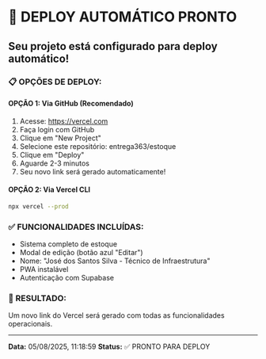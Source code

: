 # 🚀 DEPLOY AUTOMÁTICO PRONTO

## Seu projeto está configurado para deploy automático!

### 📋 OPÇÕES DE DEPLOY:

#### OPÇÃO 1: Via GitHub (Recomendado)
1. Acesse: https://vercel.com
2. Faça login com GitHub
3. Clique em "New Project"
4. Selecione este repositório: entrega363/estoque
5. Clique em "Deploy"
6. Aguarde 2-3 minutos
7. Seu novo link será gerado automaticamente!

#### OPÇÃO 2: Via Vercel CLI
```bash
npx vercel --prod
```

### ✅ FUNCIONALIDADES INCLUÍDAS:
- Sistema completo de estoque
- Modal de edição (botão azul "Editar")
- Nome: "José dos Santos Silva - Técnico de Infraestrutura"
- PWA instalável
- Autenticação com Supabase

### 🎯 RESULTADO:
Um novo link do Vercel será gerado com todas as funcionalidades operacionais.

---
**Data:** 05/08/2025, 11:18:59
**Status:** ✅ PRONTO PARA DEPLOY
